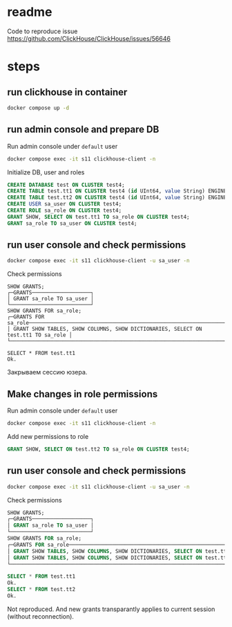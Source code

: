 
# readme

Code to reproduce issue https://github.com/ClickHouse/ClickHouse/issues/56646


# steps

## run clickhouse in container

```bash
docker compose up -d
```

## run admin console and prepare DB

Run admin console under `default` user

```bash
docker compose exec -it s11 clickhouse-client -n
```

Initialize DB, user and roles

```sql
CREATE DATABASE test ON CLUSTER test4;
CREATE TABLE test.tt1 ON CLUSTER test4 (id UInt64, value String) ENGINE = MergeTree() ORDER BY id;
CREATE TABLE test.tt2 ON CLUSTER test4 (id UInt64, value String) ENGINE = MergeTree() ORDER BY id;
CREATE USER sa_user ON CLUSTER test4;
CREATE ROLE sa_role ON CLUSTER test4;
GRANT SHOW, SELECT ON test.tt1 TO sa_role ON CLUSTER test4;
GRANT sa_role TO sa_user ON CLUSTER test4;
```

## run user console and check permissions

```bash
docker compose exec -it s11 clickhouse-client -u sa_user -n
```

Check permissions

```
SHOW GRANTS;
┌─GRANTS───────────────────┐
│ GRANT sa_role TO sa_user │
└──────────────────────────┘
SHOW GRANTS FOR sa_role;
┌─GRANTS FOR sa_role────────────────────────────────────────────────────────────────┐
│ GRANT SHOW TABLES, SHOW COLUMNS, SHOW DICTIONARIES, SELECT ON test.tt1 TO sa_role │
└───────────────────────────────────────────────────────────────────────────────────┘

SELECT * FROM test.tt1
Ok.
```

Закрываем сессию юзера.


## Make changes in role permissions

Run admin console under `default` user

```bash
docker compose exec -it s11 clickhouse-client -n
```

Add new permissions to role

```sql
GRANT SHOW, SELECT ON test.tt2 TO sa_role ON CLUSTER test4;
```


## run user console and check permissions

```bash
docker compose exec -it s11 clickhouse-client -u sa_user -n
```

Check permissions

```sql
SHOW GRANTS;
┌─GRANTS───────────────────┐
│ GRANT sa_role TO sa_user │
└──────────────────────────┘
SHOW GRANTS FOR sa_role;
┌─GRANTS FOR sa_role────────────────────────────────────────────────────────────────┐
│ GRANT SHOW TABLES, SHOW COLUMNS, SHOW DICTIONARIES, SELECT ON test.tt1 TO sa_role │
│ GRANT SHOW TABLES, SHOW COLUMNS, SHOW DICTIONARIES, SELECT ON test.tt2 TO sa_role │
└───────────────────────────────────────────────────────────────────────────────────┘

SELECT * FROM test.tt1
Ok.
SELECT * FROM test.tt2
Ok.
```

Not reproduced. And new grants transparantly applies to current session (without reconnection).

